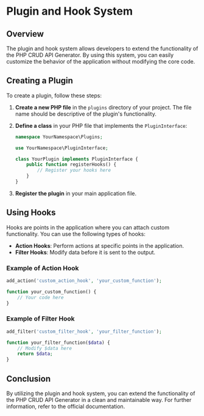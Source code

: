 # Plugin and Hook System

## Overview

The plugin and hook system allows developers to extend the functionality of the PHP CRUD API Generator. By using this system, you can easily customize the behavior of the application without modifying the core code.

## Creating a Plugin

To create a plugin, follow these steps:

1. **Create a new PHP file** in the `plugins` directory of your project. The file name should be descriptive of the plugin's functionality.

2. **Define a class** in your PHP file that implements the `PluginInterface`:

   ```php
   namespace YourNamespace\Plugins;

   use YourNamespace\PluginInterface;

   class YourPlugin implements PluginInterface {
       public function registerHooks() {
           // Register your hooks here
       }
   }
   ```

3. **Register the plugin** in your main application file.

## Using Hooks

Hooks are points in the application where you can attach custom functionality. You can use the following types of hooks:

- **Action Hooks**: Perform actions at specific points in the application.
- **Filter Hooks**: Modify data before it is sent to the output.

### Example of Action Hook

```php
add_action('custom_action_hook', 'your_custom_function');

function your_custom_function() {
    // Your code here
}
```

### Example of Filter Hook

```php
add_filter('custom_filter_hook', 'your_filter_function');

function your_filter_function($data) {
    // Modify $data here
    return $data;
}
```

## Conclusion

By utilizing the plugin and hook system, you can extend the functionality of the PHP CRUD API Generator in a clean and maintainable way. For further information, refer to the official documentation.